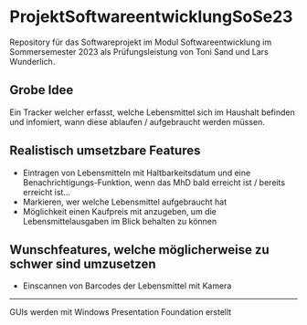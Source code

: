# ProjektSoftwareentwicklungSoSe23
Repository für das Softwareprojekt im Modul Softwareentwicklung im Sommersemester 2023 als Prüfungsleistung von Toni Sand und Lars Wunderlich.

## Grobe Idee
Ein Tracker welcher erfasst, welche Lebensmittel sich im Haushalt befinden und infomiert, wann diese ablaufen / aufgebraucht werden müssen.

## Realistisch umsetzbare Features
- Eintragen von Lebensmitteln mit Haltbarkeitsdatum und eine Benachrichtigungs-Funktion, wenn das MhD bald erreicht ist / bereits erreicht ist...
- Markieren, wer welche Lebensmittel aufgebraucht hat
- Möglichkeit einen Kaufpreis mit anzugeben, um die Lebensmittelausgaben im Blick behalten zu können

## Wunschfeatures, welche möglicherweise zu schwer sind umzusetzen
- Einscannen von Barcodes der Lebensmittel mit Kamera
-------------------------------------------------------------------------------------------------------------------------------------------------
GUIs werden mit Windows Presentation Foundation erstellt
